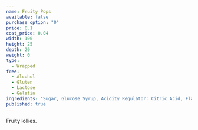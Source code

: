 ```yaml
---
name: Fruity Pops
available: false
purchase_option: "0"
price: 0.1
cost_price: 0.04
width: 100
height: 25
depth: 20
weight: 0
type: 
  - Wrapped
free: 
  - Alcohol
  - Gluten
  - Lactose
  - Gelatin
ingredients: "Sugar, Glucose Syrup, Acidity Regulator: Citric Acid, Flavourings; Colours: Anthocyanin, Curcumin, Paprika "
published: true
---
```

Fruity lollies.